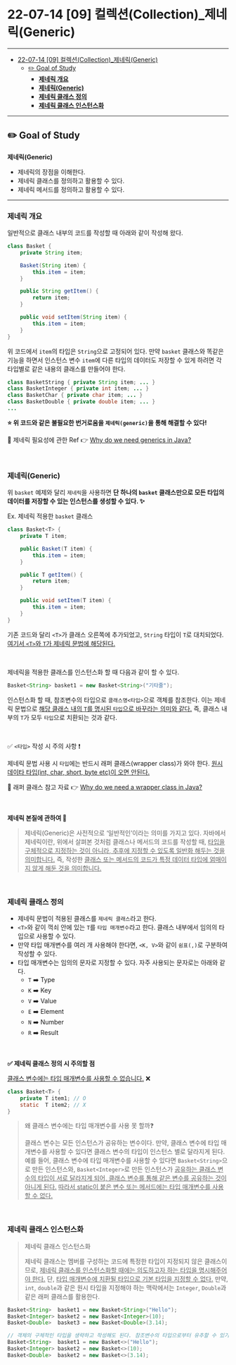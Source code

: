 # 22-07-14 [09] 컬렉션(Collection)_제네릭(Generic)

---

- [22-07-14 [09] 컬렉션(Collection)_제네릭(Generic)](#22-07-14-09-컬렉션collection_제네릭generic)
  - [✏️ Goal of Study](#️-goal-of-study)
    - [**제네릭 개요**](#제네릭-개요)
    - [**제네릭(Generic)**](#제네릭generic)
    - [**제네릭 클래스 정의**](#제네릭-클래스-정의)
    - [**제네릭 클래스 인스턴스화**](#제네릭-클래스-인스턴스화)

---

## ✏️ Goal of Study

**제네릭(Generic)**

- 제네릭의 장점을 이해한다.
- 제네릭 클래스를 정의하고 활용할 수 있다.
- 제네릭 메서드를 정의하고 활용할 수 있다.

---

### **제네릭 개요**

일반적으로 클래스 내부의 코드를 작성할 때 아래와 같이 작성해 왔다.

```java
class Basket {
    private String item;

    Basket(String item) {
        this.item = item;
    }

    public String getItem() {
        return item;
    }

    public void setItem(String item) {
        this.item = item;
    }
}

```

위 코드에서 `item`의 타입은 `String`으로 고정되어 있다. 만약 `basket` 클래스와 똑같은 기능을 하면서 인스턴스 변수 `item`에 다른 타입의 데이터도 저장할 수 있게 하려면 각 타입별로 같은 내용의 클래스를 만들어야 한다.

```java
class BasketString { private String item; ... }
class BasketInteger { private int item; ... }
class BasketChar { private char item; ... }
class BasketDouble { private double item; ... }
...
```

**⭐️ 위 코드와 같은 불필요한 번거로움을 `제네릭(generic)`을 통해 해결할 수 있다!**

🌈 제네릭 필요성에 관한 Ref 👉 [Why do we need generics in Java?](https://www.tutorialspoint.com/why-do-we-need-generics-in-java)

<br>

### **제네릭(Generic)**

위 `basket` 예제와 달리 `제네릭`을 사용하면 **단 하나의 `basket` 클래스만으로 모든 타입의 데이터를 저장할 수 있는 인스턴스를 생성할 수 있다. ✨**

Ex. 제네릭 적용한 `basket` 클래스
```java
class Basket<T> {
    private T item;

    public Basket(T item) {
        this.item = item;
    }

    public T getItem() {
        return item;
    }

    public void setItem(T item) {
        this.item = item;
    }
}
```

기존 코드와 달리 `<T>`가 클래스 오른쪽에 추가되었고, `String` 타입이 `T`로 대치되었다. <u>여기서 `<T>`와 `T`가 제네릭 문법에 해당된다.</u>

<br>

제네릭을 적용한 클래스를 인스턴스화 할 때 다음과 같이 할 수 있다.
```java
Basket<String> basket1 = new Basket<String>("기타줄");

```

인스턴스화 할 때, 참조변수의 타입으로 `클래스명<타입>`으로 객체를 참조한다. 이는 제네릭 문법으로 <u>해당 클래스 내의 `T`를 명시된 `타입`으로 바꾸라는 의미와 같다.</u> 즉, 클래스 내부의 `T`가 모두 `타입`으로 치환되는 것과 같다.

<br>

✅ `<타입>` 작성 시 주의 사항 ❗️

제네릭 문법 사용 시 `타입`에는 반드시 래퍼 클래스(wrapper class)가 와야 한다. <u>원시 데이타 타입(int, char, short, byte etc)이 오면 안된다.</u>

🌈 래퍼 클래스 참고 자료 👉 [Why do we need a wrapper class in Java?](https://www.tutorialspoint.com/why-do-we-need-a-wrapper-class-in-java)

<br>

**제네릭 본질에 관하여 🧐**

> 제네릭(Generic)은 사전적으로 ‘일반적인’이라는 의미를 가지고 있다. 자바에서 제네릭이란, 위에서 살펴본 것처럼 클래스나 메서드의 코드를 작성할 때, <u>타입을 구체적으로 지정하는 것이 아니라, 추후에 지정할 수 있도록 일반화 해두는 것을 의미합니다.</u> 즉, 작성한 <u>클래스 또는 메서드의 코드가 특정 데이터 타입에 얽매이지 않게 해둔 것을 의미합니다.</u>

<br>

### **제네릭 클래스 정의**

- 제네릭 문법이 적용된 클래스를 `제네릭 클래스`라고 한다.
- `<T>`와 같이 꺽쇠 안에 있는 `T`를 `타입 매개변수`라고 한다. 클래스 내부에서 임의의 타입으로 사용할 수 있다.
- 만약 타입 매개변수를 여러 개 사용해야 한다면, `<K, V>`와 같이 `쉼표(,)`로 구분하여 작성할 수 있다.
- 타입 매개변수는 임의의 문자로 지정할 수 있다. 자주 사용되는 문자로는 아래와 같다.
  - `T` ➡️ Type
  - `K` ➡️ Key
  - `V` ➡️ Value
  - `E` ➡️ Element
  - `N` ➡️ Number
  - `R` ➡️ Result


<br>

**✅ 제네릭 클래스 정의 시 주의할 점**

<u>클래스 변수에는 타입 매개변수를 사용할 수 없습니다.</u> ❌

```java
class Basket<T> {
	private T item1; // O 
	static  T item2; // X 
}
```

> 왜 클래스 변수에는 타입 매개변수를 사용 못 할까❓
>
> 클래스 변수는 모든 인스턴스가 공유하는 변수이다. 만약, 클래스 변수에 타입 매개변수를 사용할 수 있다면 클래스 변수의 타입이 인스턴스 별로 달라지게 된다. 예를 들어, 클래스 변수에 타입 매개변수를 사용할 수 있다면 `Basket<String>`으로 만든 인스턴스와, `Basket<Integer>`로 만든 인스턴스가 <u>공유하는 클래스 변수의 타입이 서로 달라지게 되어, 클래스 변수를 통해 같은 변수를 공유하는 것이 아니게 된다.</u> <u>따라서 static이 붙은 변수 또는 메서드에는 타입 매개변수를 사용할 수 없다.</u>

<br>

### **제네릭 클래스 인스턴스화**

> 제네릭 클래스 인스턴스화
> 
> 제네릭 클래스는 멤버를 구성하는 코드에 특정한 타입이 지정되지 않은 클래스이므로, <u>제네릭 클래스를 인스턴스화할 때에는 의도하고자 하는 타입을 명시해주어야 한다.</u> 단, <u>타입 매개변수에 치환될 타입으로 기본 타입을 지정할 수 없다.</u> 만약, `int`, `double`과 같은 원시 타입을 지정해야 하는 맥락에서는 `Integer`, `Double`과 같은 래퍼 클래스를 활용한다.


```java
Basket<String>  basket1 = new Basket<String>("Hello");
Basket<Integer> basket2 = new Basket<Integer>(10);
Basket<Double>  basket3 = new Basket<Double>(3.14);

// 객체의 구체적인 타입을 생략하고 작성해도 된다. 참조변수의 타입으로부터 유추할 수 있기 때문이다.
Basket<String>  basket1 = new Basket<>("Hello");
Basket<Integer> basket2 = new Basket<>(10);
Basket<Double>  basket2 = new Basket<>(3.14);
```
